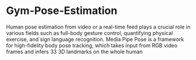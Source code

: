 # Gym-Pose-Estimation
Human pose estimation from video or a real-time feed plays a crucial role in various fields such as full-body gesture control, quantifying physical exercise, and sign language recognition. Media Pipe Pose is a framework for high-fidelity body pose tracking, which takes input from RGB video frames and infers 33 3D landmarks on the whole human

